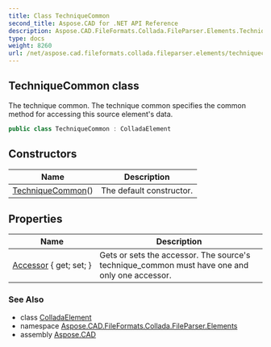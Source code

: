 ```yaml
---
title: Class TechniqueCommon
second_title: Aspose.CAD for .NET API Reference
description: Aspose.CAD.FileFormats.Collada.FileParser.Elements.TechniqueCommon class. The technique common. The technique common specifies the common method for accessing this source elements data
type: docs
weight: 8260
url: /net/aspose.cad.fileformats.collada.fileparser.elements/techniquecommon/
---
```

## TechniqueCommon class

The technique common. The technique common specifies the common method for accessing this source element's data.

```csharp
public class TechniqueCommon : ColladaElement
```

## Constructors

| Name | Description |
| --- | --- |
| [TechniqueCommon](techniquecommon/)() | The default constructor. |

## Properties

| Name | Description |
| --- | --- |
| [Accessor](../../aspose.cad.fileformats.collada.fileparser.elements/techniquecommon/accessor/) { get; set; } | Gets or sets the accessor. The source's technique_common must have one and only one accessor. |

### See Also

* class [ColladaElement](../colladaelement/)
* namespace [Aspose.CAD.FileFormats.Collada.FileParser.Elements](../../aspose.cad.fileformats.collada.fileparser.elements/)
* assembly [Aspose.CAD](../../)


